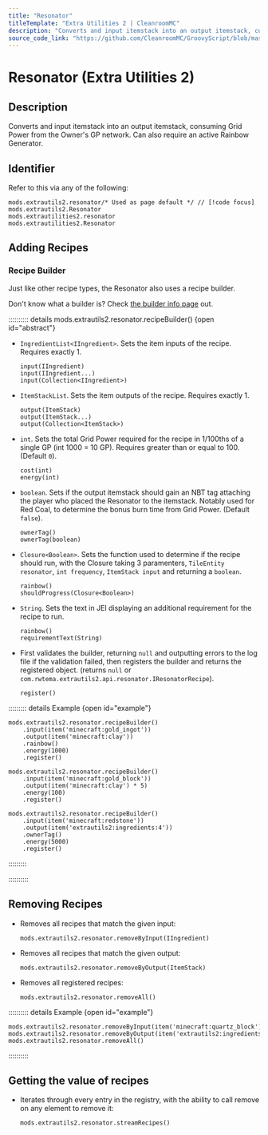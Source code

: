 ```yaml
---
title: "Resonator"
titleTemplate: "Extra Utilities 2 | CleanroomMC"
description: "Converts and input itemstack into an output itemstack, consuming Grid Power from the Owner's GP network. Can also require an active Rainbow Generator."
source_code_link: "https://github.com/CleanroomMC/GroovyScript/blob/master/src/main/java/com/cleanroommc/groovyscript/compat/mods/extrautils2/Resonator.java"
---
```


# Resonator (Extra Utilities 2)

## Description

Converts and input itemstack into an output itemstack, consuming Grid Power from the Owner's GP network. Can also require an active Rainbow Generator.

## Identifier

Refer to this via any of the following:

```groovy:no-line-numbers {1}
mods.extrautils2.resonator/* Used as page default */ // [!code focus]
mods.extrautils2.Resonator
mods.extrautilities2.resonator
mods.extrautilities2.Resonator
```


## Adding Recipes

### Recipe Builder

Just like other recipe types, the Resonator also uses a recipe builder.

Don't know what a builder is? Check [the builder info page](../../groovy/builder.md) out.

:::::::::: details mods.extrautils2.resonator.recipeBuilder() {open id="abstract"}
- `IngredientList<IIngredient>`. Sets the item inputs of the recipe. Requires exactly 1.

    ```groovy:no-line-numbers
    input(IIngredient)
    input(IIngredient...)
    input(Collection<IIngredient>)
    ```

- `ItemStackList`. Sets the item outputs of the recipe. Requires exactly 1.

    ```groovy:no-line-numbers
    output(ItemStack)
    output(ItemStack...)
    output(Collection<ItemStack>)
    ```

- `int`. Sets the total Grid Power required for the recipe in 1/100ths of a single GP (int 1000 = 10 GP). Requires greater than or equal to 100. (Default `0`).

    ```groovy:no-line-numbers
    cost(int)
    energy(int)
    ```

- `boolean`. Sets if the output itemstack should gain an NBT tag attaching the player who placed the Resonator to the itemstack. Notably used for Red Coal, to determine the bonus burn time from Grid Power. (Default `false`).

    ```groovy:no-line-numbers
    ownerTag()
    ownerTag(boolean)
    ```

- `Closure<Boolean>`. Sets the function used to determine if the recipe should run, with the Closure taking 3 paramenters, `TileEntity resonator`, `int frequency`, `ItemStack input` and returning a `boolean`.

    ```groovy:no-line-numbers
    rainbow()
    shouldProgress(Closure<Boolean>)
    ```

- `String`. Sets the text in JEI displaying an additional requirement for the recipe to run.

    ```groovy:no-line-numbers
    rainbow()
    requirementText(String)
    ```

- First validates the builder, returning `null` and outputting errors to the log file if the validation failed, then registers the builder and returns the registered object. (returns `null` or `com.rwtema.extrautils2.api.resonator.IResonatorRecipe`).

    ```groovy:no-line-numbers
    register()
    ```

::::::::: details Example {open id="example"}
```groovy:no-line-numbers
mods.extrautils2.resonator.recipeBuilder()
    .input(item('minecraft:gold_ingot'))
    .output(item('minecraft:clay'))
    .rainbow()
    .energy(1000)
    .register()

mods.extrautils2.resonator.recipeBuilder()
    .input(item('minecraft:gold_block'))
    .output(item('minecraft:clay') * 5)
    .energy(100)
    .register()

mods.extrautils2.resonator.recipeBuilder()
    .input(item('minecraft:redstone'))
    .output(item('extrautils2:ingredients:4'))
    .ownerTag()
    .energy(5000)
    .register()
```

:::::::::

::::::::::

## Removing Recipes

- Removes all recipes that match the given input:

    ```groovy:no-line-numbers
    mods.extrautils2.resonator.removeByInput(IIngredient)
    ```

- Removes all recipes that match the given output:

    ```groovy:no-line-numbers
    mods.extrautils2.resonator.removeByOutput(ItemStack)
    ```

- Removes all registered recipes:

    ```groovy:no-line-numbers
    mods.extrautils2.resonator.removeAll()
    ```

:::::::::: details Example {open id="example"}
```groovy:no-line-numbers
mods.extrautils2.resonator.removeByInput(item('minecraft:quartz_block'))
mods.extrautils2.resonator.removeByOutput(item('extrautils2:ingredients:4'))
mods.extrautils2.resonator.removeAll()
```

::::::::::

## Getting the value of recipes

- Iterates through every entry in the registry, with the ability to call remove on any element to remove it:

    ```groovy:no-line-numbers
    mods.extrautils2.resonator.streamRecipes()
    ```
